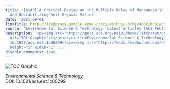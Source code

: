 ```yaml
---
title: '[ASAP] A Critical Review on the Multiple Roles of Manganese in Stabilizing
  and Destabilizing Soil Organic Matter'
date: '2021-09-01'
linkTitle: http://feedproxy.google.com/~r/acs/esthag/~3/Mjz4z6f2WcQ/acs.est.1c00299
source: 'Environmental Science & Technology: Latest Articles (ACS Publications)'
description: '<p><img src="https://pubs.acs.org/na101/home/literatum/publisher/achs/journals/content/esthag/0/esthag.ahead-of-print/acs.est.1c00299/20210901/images/medium/es1c00299_0004.gif"
  alt="TOC Graphic"/></p><div><cite>Environmental Science & Technology</cite></div><div>DOI:
  10.1021/acs.est.1c00299</div><img src="http://feeds.feedburner.com/~r/acs/esthag/~4/Mjz4z6f2WcQ"
  height="1" width="1" ...'
disable_comments: true
---
```

<p><img src="https://pubs.acs.org/na101/home/literatum/publisher/achs/journals/content/esthag/0/esthag.ahead-of-print/acs.est.1c00299/20210901/images/medium/es1c00299_0004.gif" alt="TOC Graphic"/></p><div><cite>Environmental Science & Technology</cite></div><div>DOI: 10.1021/acs.est.1c00299</div><img src="http://feeds.feedburner.com/~r/acs/esthag/~4/Mjz4z6f2WcQ" height="1" width="1" ...